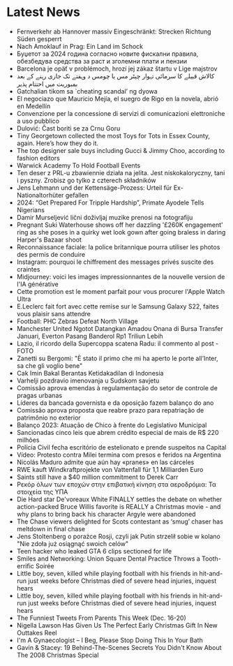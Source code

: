 # Latest News
-  Fernverkehr ab Hannover massiv Eingeschränkt: Strecken Richtung Süden gesperrt
-  Nach Amoklauf in Prag: Ein Land im Schock
-  Буџетот за 2024 година согласно новите фискални правила, обезбедува средства за раст и зголемни плати и пензии
-  Barcelona je opäť v problémoch, hrozí jej zákaz štartu v Lige majstrov
-  کالاش قبیلے کا سرمائی تہوار چیٹر مس یا چومس د وہفتے تک جاری رہنے کے بعد بمبوریت میں احتتام پذیر
-  Gatchalian tikom sa `cheating scandal’ ng dyowa
-  El negociazo que Mauricio Mejía, el suegro de Rigo en la novela, abrió en Medellín
-  Convenzione per la concessione di servizi di comunicazioni elettroniche a uso pubblico
-  Dulović: Čast boriti se za Crnu Goru
-  Tiny Georgetown collected the most Toys for Tots in Essex County, again. Here’s how they do it.
-  The top designer sale buys including Gucci & Jimmy Choo, according to fashion editors
-  Warwick Academy To Hold Football Events
-  Ten deser z PRL-u zbawiennie działa na jelita. Jest niskokaloryczny, tani i pyszny. Zrobisz go tylko z czterech składników
-  Jens Lehmann und der Kettensäge-Prozess: Urteil für Ex-Nationaltorhüter gefallen
-  2024: “Get Prepared For Tripple Hardship”, Primate Ayodele Tells Nigerians
-  Damir Murseljević lični doživljaј muzike prenosi na fotografiјu
-  Pregnant Suki Waterhouse shows off her dazzling '£260K engagement' ring as she poses in a quirky wet look gown after going braless in daring Harper's Bazaar shoot
-  Reconnaissance faciale: la police britannique pourra utiliser les photos des permis de conduire
-  Instagram: pourquoi le chiffrement des messages privés suscite des craintes
-  Midjourney: voici les images impressionnantes de la nouvelle version de l'IA générative
-  Cette promotion est le moment parfait pour vous procurer l'Apple Watch Ultra
-  E.Leclerc fait fort avec cette remise sur le Samsung Galaxy S22, faites vous plaisir sans attendre
-  Football: PHC Zebras Defeat North Village
-  Manchester United Ngotot Datangkan Amadou Onana di Bursa Transfer Januari, Everton Pasang Banderol Rp1 Triliun Lebih
-  Lazio, il ricordo della Supercoppa scatena Radu: il commento al post - FOTO
-  Zanetti su Bergomi: "È stato il primo che mi ha aperto le porte all’Inter, sa che gli voglio bene"
-  Cak Imin Bakal Berantas Ketidakadilan di Indonesia
-  Varhelji pozdravio imenovanja u Sudskom savjetu
-  Comissão aprova emendas à regulamentação do setor de controle de pragas urbanas
-  Líderes da bancada governista e da oposição fazem balanço do ano
-  Comissão aprova proposta que reabre prazo para repatriação de patrimônio no exterior
-  Balanço 2023: Atuação de Chico à frente do Legislativo Municipal
-  Sancionadas cinco leis que abrem crédito especial de mais de R$ 220 milhões
-  Polícia Civil fecha escritório de estelionato e prende suspeitos na Capital
-  Vídeo: Protesto contra Milei termina com presos e feridos na Argentina
-  Nicolás Maduro admite que aún hay «pranes» en las cárceles
-  RWE kauft Windkraftprojekte von Vattenfall für 1,1 Milliarden Euro
-  Saints still have a $40 million commitment to Derek Carr
-  Ρεκόρ όλων των εποχών στην επιβατική κίνηση στα αεροδρόμια: Τα στοιχεία της ΥΠΑ
-  Die Hard star De'voreaux White FINALLY settles the debate on whether action-packed Bruce Willis favorite is REALLY a Christmas movie - and why plans to bring back his character Argyle were abandoned
-  The Chase viewers delighted for Scots contestant as ‘smug’ chaser has meltdown in final chase
-  Jens Stoltenberg o porażce Rosji, czyli jak Putin strzelił sobie w kolano "Nie zdoła już osiągnąć swoich celów"
-  Teen hacker who leaked GTA 6 clips sectioned for life
-  Smiles and Networking: Union Square Dental Practice Throws a Tooth-errific Soirée
-  Little boy, seven, killed while playing football with his friends in hit-and-run just weeks before Christmas died of severe head injuries, inquest hears
-  Little boy, seven, killed while playing football with his friends in hit-and-run just weeks before Christmas died of severe head injuries, inquest hears
-  The Funniest Tweets From Parents This Week (Dec. 16-20)
-  Nigella Lawson Has Given Us The Perfect Early Christmas Gift In New Outtakes Reel
-  I'm A Gynaecologist – I Beg, Please Stop Doing This In Your Bath
-  Gavin & Stacey: 19 Behind-The-Scenes Secrets You Didn't Know About The 2008 Christmas Special

